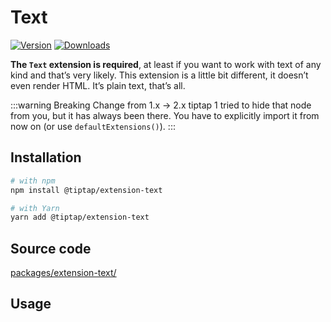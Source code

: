 # Text
[![Version](https://img.shields.io/npm/v/@tiptap/extension-text.svg?label=version)](https://www.npmjs.com/package/@tiptap/extension-text)
[![Downloads](https://img.shields.io/npm/dm/@tiptap/extension-text.svg)](https://npmcharts.com/compare/@tiptap/extension-text?minimal=true)

**The `Text` extension is required**, at least if you want to work with text of any kind and that’s very likely. This extension is a little bit different, it doesn’t even render HTML. It’s plain text, that’s all.

:::warning Breaking Change from 1.x → 2.x
tiptap 1 tried to hide that node from you, but it has always been there. You have to explicitly import it from now on (or use `defaultExtensions()`).
:::

## Installation
```bash
# with npm
npm install @tiptap/extension-text

# with Yarn
yarn add @tiptap/extension-text
```

## Source code
[packages/extension-text/](https://github.com/ueberdosis/tiptap-next/blob/main/packages/extension-text/)

## Usage
<demo name="Nodes/Text" highlight="12,30" />
